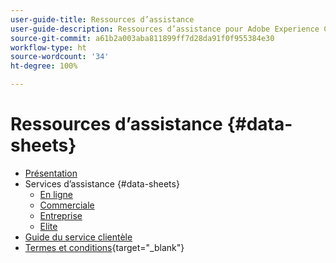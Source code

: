 ```yaml
---
user-guide-title: Ressources d’assistance
user-guide-description: Ressources d’assistance pour Adobe Experience Cloud et Adobe Experience Platform.
source-git-commit: a61b2a003aba811899ff7d28da91f0f955384e30
workflow-type: ht
source-wordcount: '34'
ht-degree: 100%

---
```



# Ressources d’assistance {#data-sheets}

+ [Présentation](overview.md)
+ Services d’assistance {#data-sheets}
   + [En ligne](online.md)
   + [Commerciale](business.md)
   + [Entreprise](enterprise.md)
   + [Elite](elite.md)
+ [Guide du service clientèle](support-guide.md)
+ [Termes et conditions](https://helpx.adobe.com/fr/support/programs/support-policies-terms-conditions.html){target=&quot;_blank&quot;}

<!--

Articles must be added to this TOC file in order to render.

Use this list format to specify links to articles and section headings that expand and collapse in the left rail of the user guide.

An article link CANNOT be used as a section heading.
-->

